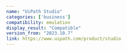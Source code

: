 ```yaml
---
name: "UiPath Studio"
categories: ['business']
compatibility: emulation
display_result: "Compatible"
version_from: "2023.10.7"
link: https://www.uipath.com/product/studio
---
```

